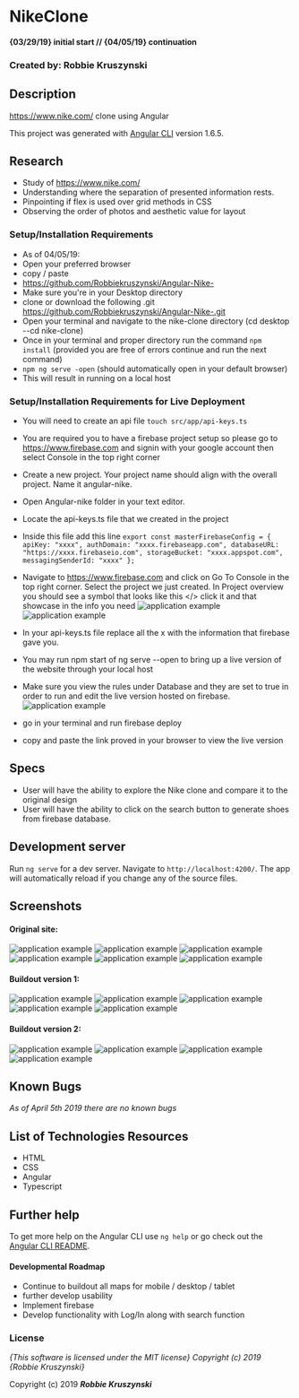 # NikeClone

#### {03/29/19} initial start  // {04/05/19} continuation

### Created by: Robbie Kruszynski


## Description
https://www.nike.com/ clone using Angular

This project was generated with [Angular CLI](https://github.com/angular/angular-cli) version 1.6.5.

## Research
* Study of https://www.nike.com/
* Understanding where the separation of presented information rests.
* Pinpointing if flex is used over grid methods in CSS
* Observing the order of photos and aesthetic value for layout

### Setup/Installation Requirements
* As of 04/05/19:
* Open your preferred browser
* copy / paste
* https://github.com/Robbiekruszynski/Angular-Nike-
* Make sure you're in your Desktop directory
* clone or download the following .git https://github.com/Robbiekruszynski/Angular-Nike-.git
* Open your terminal and navigate to the nike-clone directory
(cd desktop --cd nike-clone)
* Once in your terminal and proper directory run the command
`npm install` (provided you are free of errors continue and run the next command)
* `npm ng serve -open` (should automatically open in your default browser)
*  This will result in running on a local host

### Setup/Installation Requirements for Live Deployment
* You will need to create an api file
`touch src/app/api-keys.ts`
* You are required you to have a firebase project setup so please go to https://www.firebase.com and signin with your google account then select Console in the top right corner
* Create a new project. Your project name should align with the overall project. Name it angular-nike.
* Open Angular-nike folder in your text editor.
* Locate the api-keys.ts file that we created in the project
* Inside this file add this line
`export const masterFirebaseConfig = { apiKey: "xxxx", authDomain: "xxxx.firebaseapp.com", databaseURL: "https://xxxx.firebaseio.com", storageBucket: "xxxx.appspot.com", messagingSenderId: "xxxx" };`

* Navigate to https://www.firebase.com and click on Go To Console in the top right corner. Select the project we just created. In Project overview you should see a symbol that looks like this </> click it and that showcase in the info you need
![application example](src/assets/img/screenWhere.png)
![application example](src/assets/img/screenAPI.png)

* In your api-keys.ts file replace all the x with the information that firebase gave you.
* You may run npm start of ng serve --open to bring up a live version of the website through your local host
* Make sure you view the rules under Database and they are set to true in order to run and edit the live version hosted on firebase.
![application example](src/assets/img/screenRules.png)
* go in your terminal and run firebase deploy
*  copy and paste the link proved in your browser to view the live version

## Specs
* User will have the ability to explore the Nike clone and compare it to the original design
* User will have the ability to click on the search button to generate shoes from firebase database.

## Development server

Run `ng serve` for a dev server. Navigate to `http://localhost:4200/`. The app will automatically reload if you change any of the source files.

## Screenshots
#### Original site:
![application example](src/assets/img/top-main.png)
![application example](src/assets/img/block-one.png)
![application example](src/assets/img/block-two.png)
![application example](src/assets/img/block-three.png)
![application example](src/assets/img/block-four.png)
![application example](src/assets/img/footer.png)


#### Buildout version 1:
![application example](src/assets/img/build-nav.png)
![application example](src/assets/img/build-two.png)
![application example](src/assets/img/build-three.png)
![application example](src/assets/img/build-four.png)
![application example](src/assets/img/build-five.png)

#### Buildout version 2:
![application example](src/assets/img/screenNav.gif)
![application example](src/assets/img/screen.gif)
![application example](src/assets/img/screenData.gif)
![application example](src/assets/img/screenBottom.png)

## Known Bugs
_As of April 5th 2019 there are no known bugs_


## List of Technologies Resources
* HTML
* CSS
* Angular
* Typescript


## Further help

To get more help on the Angular CLI use `ng help` or go check out the [Angular CLI README](https://github.com/angular/angular-cli/blob/master/README.md).

#### Developmental Roadmap
* Continue to buildout all maps for mobile / desktop / tablet
* further develop usability
* Implement firebase
* Develop functionality with Log/In along with search function

### License

*{This software is licensed under the MIT license} Copyright (c) 2019 {Robbie Kruszynski}*

Copyright (c) 2019 **_Robbie Kruszynski_**
